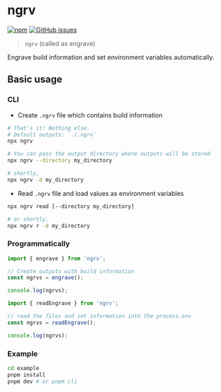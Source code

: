 # ngrv

[![npm](https://img.shields.io/badge/npm-ngrv-green)](https://www.npmjs.com/package/ngrv)
[![GitHub issues](https://img.shields.io/github/issues/thilllon/ngrv)](https://github.com/thilllon/ngrv/issues)

> `ngrv` (called as engrave)

Engrave build information and set environment variables automatically.

<!-- stop running the shell script to save build information. this pakcage create files that includes build information and read it and set those values into process.env, by CLI and programmatically  -->

## Basic usage

### CLI

- Create `.ngrv` file which contains build information

```sh
# That's it! Nothing else.
# Default outputs: `./.ngrv`
npx ngrv

# You can pass the output directory where outputs will be stored
npx ngrv --directory my_directory

# shortly,
npx ngrv -d my_directory
```

- Read `.ngrv` file and load values as environment variables

```sh
npx ngrv read [--directory my_directory]

# or shortly,
npx ngrv r -d my_directory
```

### Programmatically

```ts
import { engrave } from 'ngrv';

// Create outputs with build information
const ngrvs = engrave();

console.log(ngrvs);
```

```ts
import { readEngrave } from 'ngrv';

// read the files and set information into the process.env
const ngrvs = readEngrave();

console.log(ngrvs);
```

### Example

```sh
cd example
pnpm install
pnpm dev # or pnpm cli
```
